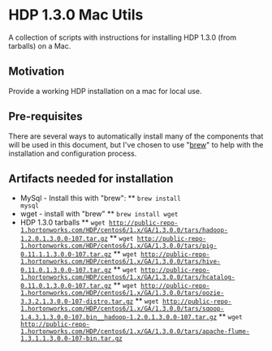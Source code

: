 # HDP 1.3.0 Mac Utils

A collection of scripts with instructions for installing HDP 1.3.0 (from tarballs) on a Mac.

## Motivation

Provide a working HDP installation on a mac for local use.

## Pre-requisites

There are several ways to automatically install many of the components that will be used in this document, but I've chosen to use "[brew](http://mxcl.github.io/homebrew/)" to help with the installation and configuration process.
 
## Artifacts needed for installation

* MySql - Install this with "brew":
** <code>brew install mysql</code>
* wget - install with "brew"
** <code>brew install wget</code>
* HDP 1.3.0 tarballs
** <code>wget http://public-repo-1.hortonworks.com/HDP/centos6/1.x/GA/1.3.0.0/tars/hadoop-1.2.0.1.3.0.0-107.tar.gz</code>
** <code>wget http://public-repo-1.hortonworks.com/HDP/centos6/1.x/GA/1.3.0.0/tars/pig-0.11.1.1.3.0.0-107.tar.gz</code>
** <code>wget http://public-repo-1.hortonworks.com/HDP/centos6/1.x/GA/1.3.0.0/tars/hive-0.11.0.1.3.0.0-107.tar.gz</code>
** <code>wget http://public-repo-1.hortonworks.com/HDP/centos6/1.x/GA/1.3.0.0/tars/hcatalog-0.11.0.1.3.0.0-107.tar.gz</code>
** <code>wget http://public-repo-1.hortonworks.com/HDP/centos6/1.x/GA/1.3.0.0/tars/oozie-3.3.2.1.3.0.0-107-distro.tar.gz</code>
** <code>wget http://public-repo-1.hortonworks.com/HDP/centos6/1.x/GA/1.3.0.0/tars/sqoop-1.4.3.1.3.0.0-107.bin__hadoop-1.2.0.1.3.0.0-107.tar.gz</code>
** <code>wget http://public-repo-1.hortonworks.com/HDP/centos6/1.x/GA/1.3.0.0/tars/apache-flume-1.3.1.1.3.0.0-107-bin.tar.gz</code>


